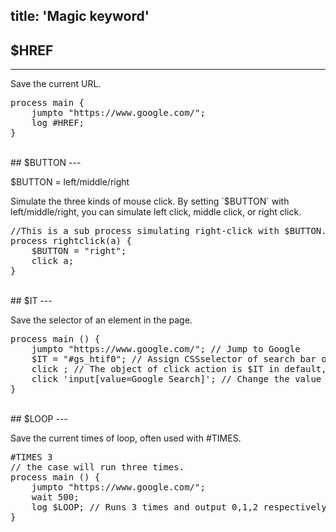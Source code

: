 title: 'Magic keyword'
---

## $HREF
---

Save the current URL.

<pre class='sublemon'>
process main {
    jumpto "https://www.google.com/";
    log #HREF;
}</pre>

<br/>
## $BUTTON
---
<p class="alert alert-warning">$BUTTON = left/middle/right</p>
Simulate the three kinds of mouse click. By setting `$BUTTON` with left/middle/right, you can simulate left click, middle click, or right click.

<pre class='sublemon'>
//This is a sub process simulating right-click with $BUTTON.
process rightclick(a) {
    $BUTTON = "right";
    click a;
}</pre>

<br/>
## $IT
---

Save the selector of an element in the page.
<pre class='sublemon'>
process main () {
	jumpto "https://www.google.com/"; // Jump to Google
	$IT = "#gs_htif0"; // Assign CSSselector of search bar of Google.com to $IT.
	click ; // The object of click action is $IT in default, so the search bar will be clicked.
	click 'input[value=Google Search]'; // Change the value of $IT from '#gs_htif0' to 'input[value=Google Search]', that is, change the value when the CSS selector shows up next time. 
}</pre>

<br/>
## $LOOP
---

Save the current times of loop, often used with #TIMES.
<pre class='sublemon'>
#TIMES 3
// the case will run three times.
process main () {
	jumpto "https://www.google.com/";
	wait 500;
	log $LOOP; // Runs 3 times and output 0,1,2 respectively.
}</pre>